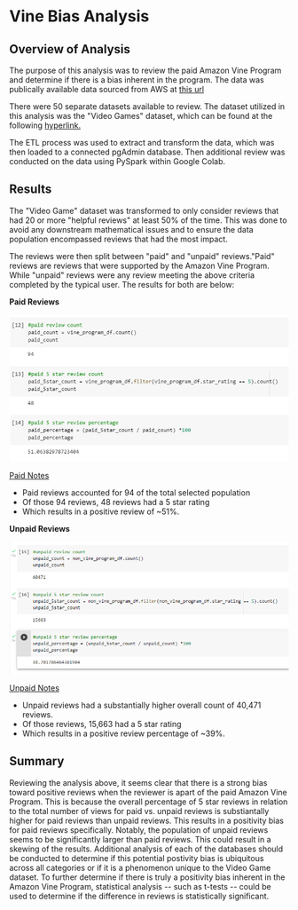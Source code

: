 # Vine Bias Analysis

## Overview of Analysis

The purpose of this analysis was to review the paid Amazon Vine Program and determine if there is a bias inherent in the program. The data was publically available data sourced from AWS at [this url]("https://s3.amazonaws.com/amazon-reviews-pds/tsv/index.txt")

There were 50 separate datasets available to review. The dataset utilized in this analysis was the "Video Games" dataset, which can be found at the following [hyperlink.](https://s3.amazonaws.com/amazon-reviews-pds/tsv/amazon_reviews_us_Video_Games_v1_00.tsv.gz)

The ETL process was used to extract and transform the data, which was then loaded to a connected pgAdmin database. Then additional review was conducted on the data using PySpark within Google Colab.

## Results

The "Video Game" dataset was transformed to only consider reviews that had 20 or more "helpful reviews" at least 50% of the time. This was done to avoid any downstream mathematical issues and to ensure the data population encompassed reviews that had the most impact.

The reviews were then split between "paid" and "unpaid" reviews."Paid" reviews are reviews that were supported by the Amazon Vine Program. While "unpaid" reviews were any review meeting the above criteria completed by the typical user. The results for both are below:

**Paid Reviews**

![alt text](https://github.com/sever1sd/Amazon_Vine_Analysis/blob/bed85c7c947d22496c90d9a49b93044e1327952d/Resources/Images/Paid_Reviews.png)

<ins>Paid Notes<ins>
* Paid reviews accounted for 94 of the total selected population
* Of those 94 reviews, 48 reviews had a 5 star rating
* Which results in a positive review of ~51%.

**Unpaid Reviews**

![alt text](https://github.com/sever1sd/Amazon_Vine_Analysis/blob/bed85c7c947d22496c90d9a49b93044e1327952d/Resources/Images/Unpaid_Reviews.png)

<ins>Unpaid Notes<ins>
* Unpaid reviews had a substantially higher overall count of 40,471 reviews. 
* Of those reviews, 15,663 had a 5 star rating
* Which results in a positive review percentage of ~39%.

## Summary

Reviewing the analysis above, it seems clear that there is a strong bias toward positive reviews when the reviewer is apart of the paid Amazon Vine Program. This is because the overall percentage of 5 star reviews in relation to the total number of views for paid vs. unpaid reviews is substiantally higher for paid reviews than unpaid reviews. This results in a positivity bias for paid reviews specifically. Notably, the population of unpaid reviews seems to be significantly larger than paid reviews. This could result in a skewing of the results. Additional analysis of each of the databases should be conducted to determine if this potential postivity bias is ubiquitous across all categories or if it is a phenomenon unique to the Video Game dataset. To further determine if there is truly a positivity bias inherent in the Amazon Vine Program, statistical analysis -- such as t-tests -- could be used to determine if the difference in reviews is statistically significant.
